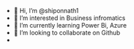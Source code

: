 - 👋 Hi, I’m @shiponnath1
- 👀 I’m interested in Business infromatics
- 🌱 I’m currently learning Power Bi, Azure
- 💞️ I’m looking to collaborate on Github
-

<!---
shiponnath1/shiponnath1 is a ✨ special ✨ repository because its `README.md` (this file) appears on your GitHub profile.
You can click the Preview link to take a look at your changes.
--->

